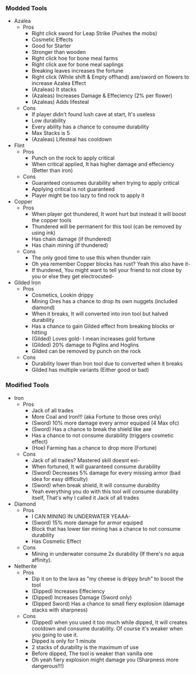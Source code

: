 
### Modded Tools
- Azalea
  - Pros
    - Right click sword for Leap Strike (Pushes the mobs)
    - Cosmetic Effects
    - Good for Starter
    - Stronger than wooden
    - Right click hoe for bone meal farms
    - Right click axe for bone meal saplings
    - Breaking leaves increases the fortune
    - Right click (While shift & Empty offhand) axe/sword on flowers to increase Azalea Effect
    - (Azaleas) It stacks
    - (Azaleas) Increases Damage & Effeciency (2% per flower)
    - (Azaleas) Adds lifesteal
  - Cons
    - If player didn't found lush cave at start, It's useless
    - Low durability
    - Every ability has a chance to consume durability
    - Max Stacks is 5
    - (Azaleas) Lifesteal has cooldown
- Flint 
  - Pros
    - Punch on the rock to apply critical
    - When critical applied, It has higher damage and effeciency (Better than iron)
  - Cons
    - Guaranteed consumes durability when trying to apply critical
    - Applying critical is not guaranteed
    - Player might be too lazy to find rock to apply it
- Copper
  - Pros
    - When player got thundered, It wont hurt but instead it will boost the copper tools
    - Thundered will be permanent for this tool (can be removed by using ink)
    - Has chain damage (if thundered)
    - Has chain mining (if thundered)
  - Cons
    - The only good time to use this when thunder rain
    - Oh yea remember Copper blocks has rust? Yeah this also have it-
    - If thundered, You might want to tell your friend to not close by you or else they get electrocuted-
- Gilded Iron
  - Pros
    - Cosmetics, Lookin drippy
    - Mining Ores has a chance to drop its own nuggets (included diamond)
    - When it breaks, It will converted into iron tool but halved durability
    - Has a chance to gain Gilded effect from breaking blocks or hitting
    - (Gilded) Loves gold- I mean increases gold fortune
    - (Gilded) 20% damage to Piglins and Hoglins
    - Gilded can be removed by punch on the rock
  - Cons
    - Durability lower than Iron tool due to converted when it breaks
    - Gilded has multiple variants (Either good or bad)

### Modified Tools
- Iron
  - Pros
    - Jack of all trades
    - More Coal and Iron!!! (aka Fortune to those ores only)
    - (Sword) 10% more damage every armor equiped (4 Max ofc)
    - (Sword) Has a chance to break the shield like axe
    - Has a chance to not consume durability (triggers cosmetic effect)
    - (Hoe) Farming has a chance to drop more (Fortune)
  - Cons
    - Jack of all trades? Mastered skill doesnt exi-
    - When fortuned, It will guaranteed consume durability
    - (Sword) Decreases 5% damage for every missing armor (bad idea for easy difficulty)
    - (Sword) when break shield, It will consume durability
    - Yeah everything you do with this tool will consume durability itself, That's why I called it Jack of all trades
- Diamond
  - Pros
    - I CAN MINING IN UNDERWATER YEAAA-
    - (Sword) 15% more damage for armor equiped
    - Block that has lower tier mining has a chance to not consume durability
    - Has Cosmetic Effect
  - Cons
    - Mining in underwater consume 2x durability (If there's no aqua affinity).
- Netherite
  - Pros
    - Dip it on to the lava as "my cheese is drippy bruh" to boost the tool
    - (Dipped) Increases Effeciency
    - (Dipped) Increases Damage (Sword only)
    - (Dipped Sword) Has a chance to small fiery explosion (damage stacks with sharpness)
  - Cons
    - (Dipped) when you used it too much while dipped, It will creates cooldown and consume durability. Of course it's weaker when you going to use it.
    - Dipped is only for 1 minute
    - 2 stacks of durability is the maximum of use
    - Before dipped, The tool is weaker than vanilla one
    - Oh yeah fiery explosion might damage you (Sharpness more dangerous!!!)